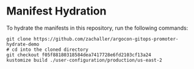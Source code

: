 # Manifest Hydration

To hydrate the manifests in this repository, run the following commands:

```shell
git clone https://github.com/zachaller/argocon-gitops-promoter-hydrate-demo
# cd into the cloned directory
git checkout f05f88180318584dea7417728e6fd2103cf13a24
kustomize build ./user-configuration/production/us-east-2
```

